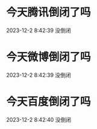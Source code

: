 # 今天腾讯倒闭了吗

2023-12-2 8:42:39 没倒闭

# 今天微博倒闭了吗

2023-12-2 8:42:39 没倒闭

# 今天百度倒闭了吗

2023-12-2 8:42:40 没倒闭

